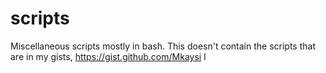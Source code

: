 scripts
=======

Miscellaneous scripts mostly in bash. This doesn't contain the scripts that are in my gists, https://gist.github.com/Mkaysi l
